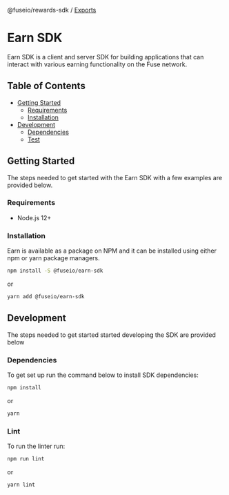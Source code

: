 @fuseio/rewards-sdk / [Exports](modules.md)

# Earn SDK
Earn SDK is a client and server SDK for building applications that can interact with various
earning functionality on the Fuse network. 

## Table of Contents
- [Getting Started](#getting-started)
    - [Requirements](#requirements)
    - [Installation](#installation)
- [Development](#development)
    - [Dependencies](#dependencies)
    - [Test](#test)

## Getting Started
The steps needed to get started with the Earn SDK with a few examples are provided below.

### Requirements
- Node.js 12+

### Installation
Earn is available as a package on NPM and it can be installed using either npm or yarn package managers.
```bash
npm install -S @fuseio/earn-sdk
```
or
```bash
yarn add @fuseio/earn-sdk
```

## Development
The steps needed to get started started developing the SDK are provided below

### Dependencies
To get set up run the command below to install SDK dependencies:
```bash
npm install
```
or
```bash
yarn
```

### Lint
To run the linter run:
```bash
npm run lint
```
or
```bash
yarn lint
```
